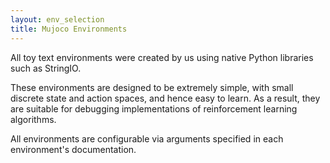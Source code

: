 ```yaml
---
layout: env_selection
title: Mujoco Environments
---
```


All toy text environments were created by us using native Python libraries such as StringIO. 

These environments are designed to be extremely simple, with small discrete state and action spaces, and hence easy to learn. As a result, they are suitable for debugging implementations of reinforcement learning algorithms. 

All environments are configurable via arguments specified in each environment's documentation.

